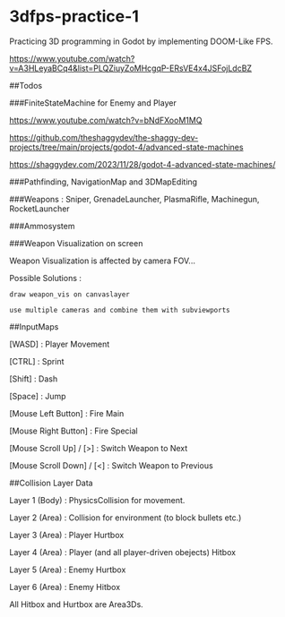 # 3dfps-practice-1

Practicing 3D programming in Godot by implementing DOOM-Like FPS.

https://www.youtube.com/watch?v=A3HLeyaBCq4&list=PLQZiuyZoMHcgqP-ERsVE4x4JSFojLdcBZ

##Todos

###FiniteStateMachine for Enemy and Player

https://www.youtube.com/watch?v=bNdFXooM1MQ

https://github.com/theshaggydev/the-shaggy-dev-projects/tree/main/projects/godot-4/advanced-state-machines

https://shaggydev.com/2023/11/28/godot-4-advanced-state-machines/


###Pathfinding, NavigationMap and 3DMapEditing

###Weapons : Sniper, GrenadeLauncher, PlasmaRifle, Machinegun, RocketLauncher

###Ammosystem

###Weapon Visualization on screen

Weapon Visualization is affected by camera FOV...

Possible Solutions : 
	
	draw weapon_vis on canvaslayer
	
	use multiple cameras and combine them with subviewports

##InputMaps

[WASD] : Player Movement

[CTRL] : Sprint

[Shift] : Dash

[Space] : Jump

[Mouse Left Button] : Fire Main

[Mouse Right Button] : Fire Special

[Mouse Scroll Up] / [>] : Switch Weapon to Next

[Mouse Scroll Down] / [<] : Switch Weapon to Previous



##Collision Layer Data

Layer 1 (Body) : PhysicsCollision for movement.

Layer 2 (Area) : Collision for environment (to block bullets etc.)

Layer 3 (Area) : Player Hurtbox

Layer 4 (Area) : Player (and all player-driven obejects) Hitbox

Layer 5 (Area) : Enemy Hurtbox

Layer 6 (Area) : Enemy Hitbox


All Hitbox and Hurtbox are Area3Ds.
